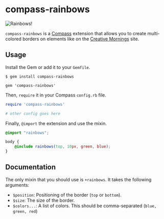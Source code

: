 # compass-rainbows

![Rainbows!](https://f.cloud.github.com/assets/137037/1257240/296820bc-2ba4-11e3-84d8-9c323415d591.png)

`compass-rainbows` is a [Compass](http://compass-style.org) extension that allows you to create multi-colored borders on elements like on the [Creative Mornings](http://creativemornings.com) site.

## Usage

Install the Gem or add it to your `Gemfile`.

```
$ gem install compass-rainbows

gem 'compass-rainbows'
```

Then, `require` it in your Compass `config.rb` file.

```ruby
require 'compass-rainbows'

# other config goes here
```

Finally, `@import` the extension and use the mixin.

```scss
@import "rainbows";

body {
	@include rainbows(top, 10px, green, blue);
}
```

## Documentation

The only mixin that you should use is `+rainbows`. It takes the following arguments:

- `$position`: Positioning of the border (`top` or `bottom`).
- `$size`: The size of the border.
- `$colors...`: A list of colors. This should be comma-separated (`blue, green, red`)
